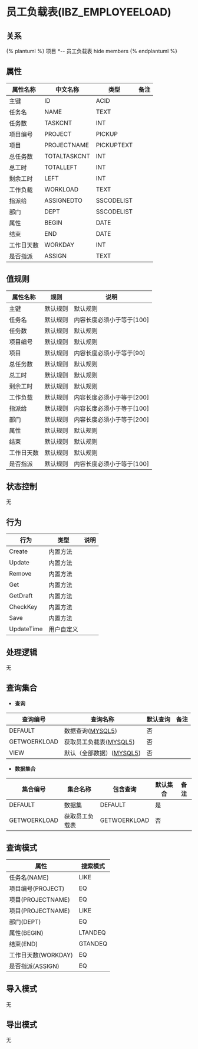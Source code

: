 # 员工负载表(IBZ_EMPLOYEELOAD)

  

## 关系
{% plantuml %}
项目 *-- 员工负载表 
hide members
{% endplantuml %}

## 属性

| 属性名称        |    中文名称    | 类型     |  备注  |
| --------   |------------| -----   |  -------- | 
|主键|ID|ACID|&nbsp;|
|任务名|NAME|TEXT|&nbsp;|
|任务数|TASKCNT|INT|&nbsp;|
|项目编号|PROJECT|PICKUP|&nbsp;|
|项目|PROJECTNAME|PICKUPTEXT|&nbsp;|
|总任务数|TOTALTASKCNT|INT|&nbsp;|
|总工时|TOTALLEFT|INT|&nbsp;|
|剩余工时|LEFT|INT|&nbsp;|
|工作负载|WORKLOAD|TEXT|&nbsp;|
|指派给|ASSIGNEDTO|SSCODELIST|&nbsp;|
|部门|DEPT|SSCODELIST|&nbsp;|
|属性|BEGIN|DATE|&nbsp;|
|结束|END|DATE|&nbsp;|
|工作日天数|WORKDAY|INT|&nbsp;|
|是否指派|ASSIGN|TEXT|&nbsp;|

## 值规则
| 属性名称    | 规则    |  说明  |
| --------   |------------| ----- | 
|主键|默认规则|默认规则|
|任务名|默认规则|内容长度必须小于等于[100]|
|任务数|默认规则|默认规则|
|项目编号|默认规则|默认规则|
|项目|默认规则|内容长度必须小于等于[90]|
|总任务数|默认规则|默认规则|
|总工时|默认规则|默认规则|
|剩余工时|默认规则|默认规则|
|工作负载|默认规则|内容长度必须小于等于[200]|
|指派给|默认规则|内容长度必须小于等于[100]|
|部门|默认规则|内容长度必须小于等于[200]|
|属性|默认规则|默认规则|
|结束|默认规则|默认规则|
|工作日天数|默认规则|默认规则|
|是否指派|默认规则|内容长度必须小于等于[100]|

## 状态控制

无


## 行为
| 行为    | 类型    |  说明  |
| --------   |------------| ----- | 
|Create|内置方法|&nbsp;|
|Update|内置方法|&nbsp;|
|Remove|内置方法|&nbsp;|
|Get|内置方法|&nbsp;|
|GetDraft|内置方法|&nbsp;|
|CheckKey|内置方法|&nbsp;|
|Save|内置方法|&nbsp;|
|UpdateTime|用户自定义|&nbsp;|

## 处理逻辑
无

## 查询集合

* **查询**

| 查询编号 | 查询名称       | 默认查询 |   备注|
| --------  | --------   | --------   | ----- |
|DEFAULT|数据查询([MYSQL5](../../appendix/query_MYSQL5.md#EmpLoyeeload_Default))|否|&nbsp;|
|GETWOERKLOAD|获取员工负载表([MYSQL5](../../appendix/query_MYSQL5.md#EmpLoyeeload_GETWOERKLOAD))|否|&nbsp;|
|VIEW|默认（全部数据）([MYSQL5](../../appendix/query_MYSQL5.md#EmpLoyeeload_View))|否|&nbsp;|

* **数据集合**

| 集合编号 | 集合名称   |  包含查询  | 默认集合 |   备注|
| --------  | --------   | -------- | --------   | ----- |
|DEFAULT|数据集|DEFAULT|是|&nbsp;|
|GETWOERKLOAD|获取员工负载表|GETWOERKLOAD|否|&nbsp;|

## 查询模式
| 属性      |    搜索模式     |
| --------   |------------|
|任务名(NAME)|LIKE|
|项目编号(PROJECT)|EQ|
|项目(PROJECTNAME)|EQ|
|项目(PROJECTNAME)|LIKE|
|部门(DEPT)|EQ|
|属性(BEGIN)|LTANDEQ|
|结束(END)|GTANDEQ|
|工作日天数(WORKDAY)|EQ|
|是否指派(ASSIGN)|EQ|

## 导入模式
无


## 导出模式
无
